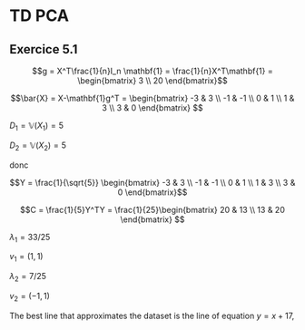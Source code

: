 # TD PCA

## Exercice 5.1

$$g = X^T\frac{1}{n}I_n \mathbf{1} = \frac{1}{n}X^T\mathbf{1} = \begin{bmatrix}
    3 \\ 20
\end{bmatrix}$$

$$\bar{X} = X-\mathbf{1}g^T = \begin{bmatrix}
    -3 & 3 \\
    -1 & -1 \\
    0 & 1 \\
    1 & 3 \\
    3 & 0
\end{bmatrix}  $$

$D_1 = \mathbb{V}(X_1) = 5$

$D_2 = \mathbb{V}(X_2) = 5$

donc

$$Y = \frac{1}{\sqrt{5}} \begin{bmatrix}
    -3 & 3 \\
    -1 & -1 \\
    0 & 1 \\
    1 & 3 \\
    3 & 0
\end{bmatrix}$$

$$C = \frac{1}{5}Y^TY = \frac{1}{25}\begin{bmatrix}
    20 & 13 \\
    13 & 20
\end{bmatrix} $$

$λ_1 = 33/25$

$v_1 = (1,1)$

$λ_2 = 7/25$

$v_2 = (-1,1)$

The best line that approximates the dataset is the line of equation $y=x+17$,

